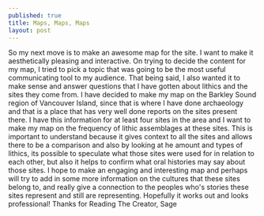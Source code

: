 ```yaml
---
published: true
title: Maps, Maps, Maps
layout: post
---
```

So my next move is to make an awesome map for the site. I want to make it aesthetically pleasing and interactive. On trying to decide the content for my map, I tried to pick a topic that was going to be the most useful communicating tool to my audience. That being said, I also wanted it to make sense and answer questions that I have gotten about lithics and the sites they come from. I have decided to make my map on the Barkley Sound region of Vancouver Island, since that is where I have done archaeology and that is a place that has very well done reports on the sites present there. I have this information for at least four sites in the area and I want to make my map on the frequency of lithic assemblages at these sites. This is important to understand because it gives context to all the sites and allows there to be a comparison and also by looking at he amount and types of lithics, its possible to speculate what those sites were used for in relation to each other, but also it helps to confirm what oral histories may say about those sites. I hope to make an engaging and interesting map and perhaps will try to add in some more information on the cultures that these sites belong to, and really give a connection to the peoples who's stories these sites represent and still are representing. Hopefully it works out and looks professional! 
Thanks for Reading
The Creator, 
Sage